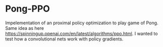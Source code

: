 # Pong-PPO
Impelementation of an proximal policy optimization to play game of Pong. Same idea as here https://spinningup.openai.com/en/latest/algorithms/ppo.html. I wanted to test how a convolutional nets work with policy gradients.

